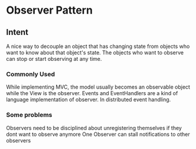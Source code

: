 # Observer Pattern
## Intent
A nice way to decouple an object that has changing state from objects who want to know about that object's state. The objects who want to observe can stop or start observing at any time. 

### Commonly Used
While implementing MVC, the model usually becomes an observable object while the View is the observer.
Events and EventHandlers are a kind of language implementation of observer.
In distributed event handling.

### Some problems
Observers need to be disciplined about unregistering themselves if they dont want to observe anymore
One Observer can stall notifications to other observers
